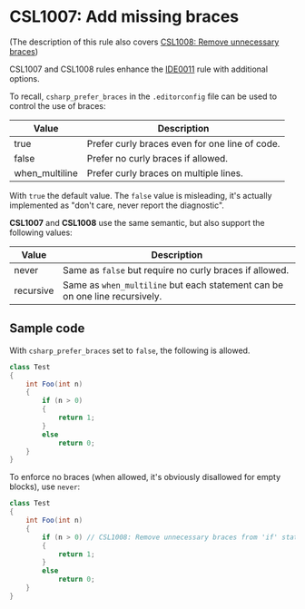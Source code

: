 # CSL1007: Add missing braces

(The description of this rule also covers [CSL1008: Remove unnecessary braces](CSL1008.md))

CSL1007 and CSL1008 rules enhance the [IDE0011](https://learn.microsoft.com/en-us/dotnet/fundamentals/code-analysis/style-rules/ide0011) rule with additional options.

To recall, `csharp_prefer_braces` in the `.editorconfig` file can be used to control the use of braces:

| Value          | Description                                    |
| -------------- | ---------------------------------------------- |
| true           | Prefer curly braces even for one line of code. |
| false          | Prefer no curly braces if allowed.             |
| when_multiline | Prefer curly braces on multiple lines.         |

With `true` the default value. The `false` value is misleading, it's actually implemented as "don't care, never report the diagnostic".

**CSL1007** and **CSL1008** use the same semantic, but also support the following values:

| Value          | Description                                                                 |
| -------------- | --------------------------------------------------------------------------- |
| never          | Same as `false` but require no curly braces if allowed.                     |
| recursive      | Same as `when_multiline` but each statement can be on one line recursively. |

## Sample code

With `csharp_prefer_braces` set to `false`, the following is allowed.
```cs
class Test
{
    int Foo(int n)
    {
        if (n > 0)
        {
            return 1;
        }
        else
            return 0;
    }
}
```

To enforce no braces (when allowed, it's obviously disallowed for empty blocks), use `never`:
```cs
class Test
{
    int Foo(int n)
    {
        if (n > 0) // CSL1008: Remove unnecessary braces from 'if' statement.
        {
            return 1;
        }
        else
            return 0;
    }
}
```

